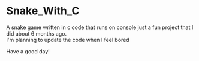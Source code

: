# Snake_With_C
A snake game written in c code that runs on console 
just a fun project that I did about 6 months ago.  
I'm planning to update the code when I feel bored 

Have a good day! 
